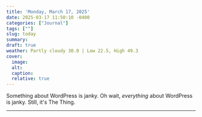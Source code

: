 ```yaml
---
title: 'Monday, March 17, 2025'
date: 2025-03-17 11:50:10 -0400
categories: ["Journal"]
tags: [""]
slug: today
summary: 
draft: true
weather: Partly cloudy 30.0 | Low 22.5, High 49.3
cover: 
  image: 
  alt: 
  caption: 
  relative: true
---
```



Something about WordPress is janky. Oh wait, _everything_ about WordPress is janky. Still, it's The Thing.

----


